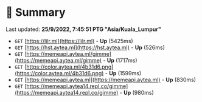 # 📖 Summary
Last updated: **25/9/2022, 7:45:51 PTG "Asia/Kuala_Lumpur"**

- `GET` [https://lilr.ml](https://lilr.ml) - **Up** (5425ms)
- `GET` [https://hst.aytea.ml](https://hst.aytea.ml) - **Up** (526ms)
- `GET` [https://memeapi.aytea.ml/gimme](https://memeapi.aytea.ml/gimme) - **Up** (1717ms)
- `GET` [https://color.aytea.ml/4b31d6.png](https://color.aytea.ml/4b31d6.png) - **Up** (1599ms)
- `GET` [https://memeapi.aytea.ml](https://memeapi.aytea.ml) - **Up** (830ms)
- `GET` [https://memeapi.aytea14.repl.co/gimme](https://memeapi.aytea14.repl.co/gimme) - **Up** (980ms)
